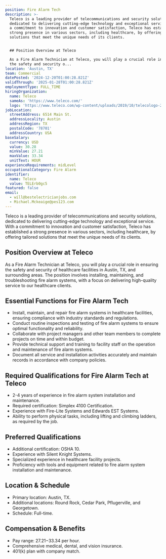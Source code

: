 ```yaml
---
position: Fire Alarm Tech
description: >-
  Teleco is a leading provider of telecommunications and security solutions,
  dedicated to delivering cutting-edge technology and exceptional service. With
  a commitment to innovation and customer satisfaction, Teleco has established a
  strong presence in various sectors, including healthcare, by offering tailored
  solutions that meet the unique needs of its clients.


  ## Position Overview at Teleco

  As a Fire Alarm Technician at Teleco, you will play a crucial role in ensuring
  the safety and security o...
location: 'Austin, TX'
team: Commercial
datePosted: '2024-12-20T01:00:28.821Z'
validThrough: '2025-01-28T01:00:28.821Z'
employmentType: FULL_TIME
hiringOrganization:
  name: Teleco
  sameAs: 'https://www.teleco.com/'
  logo: 'https://www.teleco.com/wp-content/uploads/2019/10/telecologo-2023.png'
jobLocation:
  streetAddress: 6514 Main St.
  addressLocality: Austin
  addressRegion: TX
  postalCode: '78701'
  addressCountry: USA
baseSalary:
  currency: USD
  value: 30.28
  minValue: 27.21
  maxValue: 33.34
  unitText: HOUR
experienceRequirements: midLevel
occupationalCategory: Fire Alarm
identifier:
  name: Teleco
  value: TELErb0gc5
featured: false
email:
  - will@bestelectricianjobs.com
  - Michael.Mckeaige@pes123.com
---
```




Teleco is a leading provider of telecommunications and security solutions, dedicated to delivering cutting-edge technology and exceptional service. With a commitment to innovation and customer satisfaction, Teleco has established a strong presence in various sectors, including healthcare, by offering tailored solutions that meet the unique needs of its clients.

## Position Overview at Teleco
As a Fire Alarm Technician at Teleco, you will play a crucial role in ensuring the safety and security of healthcare facilities in Austin, TX, and surrounding areas. The position involves installing, maintaining, and troubleshooting fire alarm systems, with a focus on delivering high-quality service to our healthcare clients.

## Essential Functions for Fire Alarm Tech
- Install, maintain, and repair fire alarm systems in healthcare facilities, ensuring compliance with industry standards and regulations.
- Conduct routine inspections and testing of fire alarm systems to ensure optimal functionality and reliability.
- Collaborate with project managers and other team members to complete projects on time and within budget.
- Provide technical support and training to facility staff on the operation and maintenance of fire alarm systems.
- Document all service and installation activities accurately and maintain records in accordance with company policies.

## Required Qualifications for Fire Alarm Tech at Teleco
- 2-4 years of experience in fire alarm system installation and maintenance.
- Required certification: Simplex 4100 Certification.
- Experience with Fire-Lite Systems and Edwards EST Systems.
- Ability to perform physical tasks, including lifting and climbing ladders, as required by the job.

## Preferred Qualifications
- Additional certification: OSHA 10.
- Experience with Silent Knight Systems.
- Specialized experience in healthcare facility projects.
- Proficiency with tools and equipment related to fire alarm system installation and maintenance.

## Location & Schedule
- Primary location: Austin, TX.
- Additional locations: Round Rock, Cedar Park, Pflugerville, and Georgetown.
- Schedule: Full-time.

## Compensation & Benefits
- Pay range: $27.21-$33.34 per hour.
- Comprehensive medical, dental, and vision insurance.
- 401(k) plan with company match.
